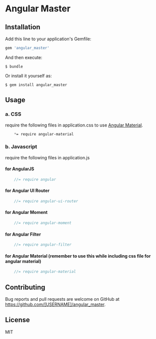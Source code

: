 # Angular Master




## Installation

Add this line to your application's Gemfile:

```ruby
gem 'angular_master'
```

And then execute:

    $ bundle

Or install it yourself as:

    $ gem install angular_master

## Usage

### a. CSS

require the following files in application.css to use [Angular Material](https://material.angularjs.org/latest/). 

```css
	*= require angular-material
```
### b. Javascript
 require the following files in application.js

#### for AngularJS
```js
	//= require angular
```
#### for Angular UI Router
```js
	//= require angular-ui-router
```
#### for Angular Moment
```js
	//= require angular-moment
```
#### for Angular Filter
```js
	//= require angular-filter
```
#### for Angular Material (remember to use this while including css file for angular material)
```js
	//= require angular-material
```
## Contributing

Bug reports and pull requests are welcome on GitHub at https://github.com/[USERNAME]/angular_master.

## License

MIT